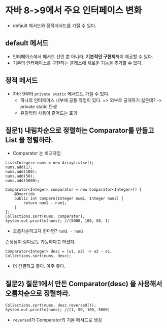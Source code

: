
# 자바 8->9에서 주요 인터페이스 변화

 - default 메서드와 정적메서드를 가질 수 있다.

## default 메서드

- 인터페이스에서 메서드 선언 뿐 아니라, **기본적인 구현체**까지 제공할 수 있다.
- 기존의 인터페이스를 구현하는 클래스에 새로운 기능을 추가할 수 있다.

## 정적 메서드

- 자바 9부터 `private static` 메서드도 가질 수 있다.
  - 하나의 인터페이스 내부에 공통 작업이 있다. => 외부로 공개하기 싫은데? -> private static 탄생
  - 유틸리티 사용이 줄어드는 효과

## 질문1) 내림차순으로 정렬하는 Comparator를 만들고 List<Integer> 을 정렬하라.

- Comparator 는 비교자임
  
```  
List<Integer> nums = new ArrayList<>();
nums.add(1);
nums.add(100);
nums.add(50);
nums.add(5000);

Comparator<Integer> comparator = new Comparator<Integer>() {
    @Override
    public int compare(Integer num1, Integer num2) {
        return num2 - num1;
    }
};
Collections.sort(nums, comparator);
System.out.println(nums); //[5000, 100, 50, 1]
```
- 오름차순하고자 한다면? `num1 - num2`
  
슨생님이 람다로도 가능하다고 하셨다.
```
Comparator<Integer> desc = (o1, o2) -> o2 - o1;
Collections.sort(nums, desc);
```
- 더 간결하고 좋다. 아주 좋다.

  
## 질문2) 질문1에서 만든 Comparator(desc) 을 사용해서 오름차순으로 정렬하라.
```
Collections.sort(nums, desc.reversed());
System.out.println(nums); //[1, 50, 100, 5000]
```
- `reversed`가 Comparator의 기본 메서드로 생김
